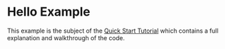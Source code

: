 # Hello Example

This example is the subject of the [Quick Start Tutorial](https://github.com/smilack/purescript-gesso/blob/master/docs/tutorials/quick-start.md) which contains a full explanation and walkthrough of the code.
